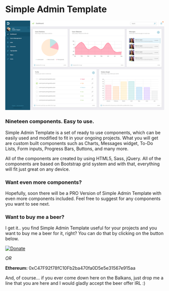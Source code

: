 # Simple Admin Template #

![alt text](https://github.com/drangovski/simpleadmintemplate/blob/master/preview.png)

### Nineteen components. Easy to use. ###

Simple Admin Template is a set of ready to use components, which can be easily used and modified to fit in your ongoing projects. What you will get are custom built components such as Charts, Messages widget, To-Do Lists, Form inputs, Progress Bars, Buttons, and many more.

All of the components are created by using HTML5, Sass, jQuery. All of the components are based on Bootstrap grid system and with that, everything will fit just great on any device.

### Want even more components? ###

Hopefully, soon there will be a PRO Version of Simple Admin Template with even more components included. Feel free to suggest for any components you want to see next.

### Want to buy me a beer? ###

I get it.. you find Simple Admin Template useful for your projects and you want to buy me a beer for it, right? You can do that by clicking on the button below.

[![Donate](https://img.shields.io/badge/Donate-PayPal-green.svg?longCache=true&style=flat-square)](https://www.paypal.com/cgi-bin/webscr?cmd=_s-xclick&hosted_button_id=K657UG3QMFHVQ) 

*OR*

__Ethereum:__ 0xC47F92f78fC10Fb2ba470fa0D5e5e31567e915aa

And, of course... if you ever come down here on the Balkans, just drop me a line that you are here and I would gladly accept the beer offer IRL :)


